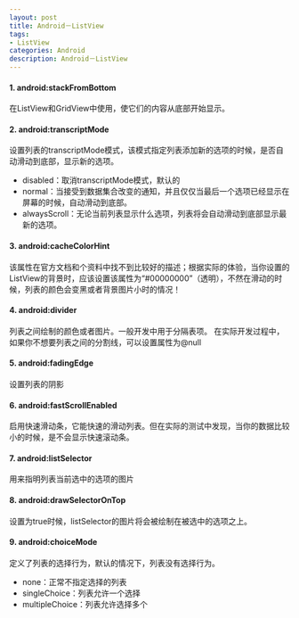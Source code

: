 ```yaml
---
layout: post
title: Android－ListView
tags:
- ListView
categories: Android
description: Android－ListView
---
```


#### 1. android:stackFromBottom

在ListView和GridView中使用，使它们的内容从底部开始显示。

#### 2. android:transcriptMode

设置列表的transcriptMode模式，该模式指定列表添加新的选项的时候，是否自动滑动到底部，显示新的选项。 

 - disabled：取消transcriptMode模式，默认的 
 - normal：当接受到数据集合改变的通知，并且仅仅当最后一个选项已经显示在屏幕的时候，自动滑动到底部。 
 - alwaysScroll：无论当前列表显示什么选项，列表将会自动滑动到底部显示最新的选项。 

#### 3. android:cacheColorHint

该属性在官方文档和个资料中找不到比较好的描述；根据实际的体验，当你设置的ListView的背景时，应该设置该属性为“#00000000”（透明），不然在滑动的时候，列表的颜色会变黑或者背景图片小时的情况！ 

#### 4. android:divider

列表之间绘制的颜色或者图片。一般开发中用于分隔表项。 
在实际开发过程中，如果你不想要列表之间的分割线，可以设置属性为@null

#### 5. android:fadingEdge

设置列表的阴影

#### 6. android:fastScrollEnabled

启用快速滑动条，它能快速的滑动列表。但在实际的测试中发现，当你的数据比较小的时候，是不会显示快速滚动条。 

#### 7. android:listSelector

用来指明列表当前选中的选项的图片

#### 8. android:drawSelectorOnTop

设置为true时候，listSelector的图片将会被绘制在被选中的选项之上。 

#### 9. android:choiceMode

定义了列表的选择行为，默认的情况下，列表没有选择行为。 

 - none：正常不指定选择的列表 
 - singleChoice：列表允许一个选择 
 - multipleChoice：列表允许选择多个

